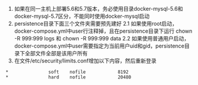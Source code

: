 1. 如果在同一主机上部署5.6和5.7版本，务必使用目录docker-mysql-5.6和docker-mysql-5.7区分，不能同时使用docker-mysql启动
2. persistence目录下面三个文件夹需要预先建好
 2.1 如果使用root启动，docker-compose.yml中user行注释掉，且在persistence目录下运行 chown -R 999:999 logs 和 chown -R 999:999 data
 2.2 如果使用普通用户启动，docker-compose.yml中user需要指定为当前用户uid和gid，persistence目录下全部文件全部是该用户所有
3. 在文件/etc/security/limits.conf增加以下内容，然后重新登录
```
*               soft    nofile            8192
*               hard    nofile            20480
```
